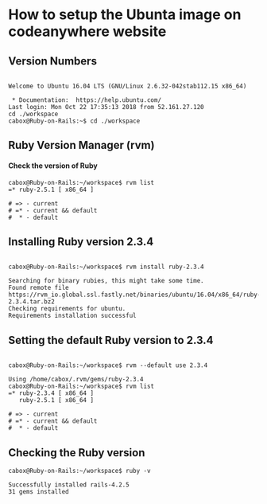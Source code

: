 
# How to setup the Ubunta image on codeanywhere website   

## Version Numbers  
```

Welcome to Ubuntu 16.04 LTS (GNU/Linux 2.6.32-042stab112.15 x86_64)

 * Documentation:  https://help.ubuntu.com/
Last login: Mon Oct 22 17:35:13 2018 from 52.161.27.120
cd ./workspace
cabox@Ruby-on-Rails:~$ cd ./workspace

```
## Ruby Version Manager (rvm)  
#### Check the version of Ruby  
```
cabox@Ruby-on-Rails:~/workspace$ rvm list
=* ruby-2.5.1 [ x86_64 ]

# => - current
# =* - current && default
#  * - default

```  
## Installing Ruby version 2.3.4   

```

cabox@Ruby-on-Rails:~/workspace$ rvm install ruby-2.3.4

Searching for binary rubies, this might take some time.
Found remote file https://rvm_io.global.ssl.fastly.net/binaries/ubuntu/16.04/x86_64/ruby-2.3.4.tar.bz2
Checking requirements for ubuntu.
Requirements installation successful

```
## Setting the default Ruby version to 2.3.4

```

cabox@Ruby-on-Rails:~/workspace$ rvm --default use 2.3.4

Using /home/cabox/.rvm/gems/ruby-2.3.4
cabox@Ruby-on-Rails:~/workspace$ rvm list
=* ruby-2.3.4 [ x86_64 ]
   ruby-2.5.1 [ x86_64 ]

# => - current
# =* - current && default
#  * - default

```   

## Checking the Ruby version  

```
cabox@Ruby-on-Rails:~/workspace$ ruby -v

Successfully installed rails-4.2.5
31 gems installed

```



